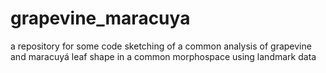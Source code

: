 # grapevine_maracuya
a repository for some code sketching of a common analysis of grapevine and maracuyá leaf shape in a common morphospace using landmark data

